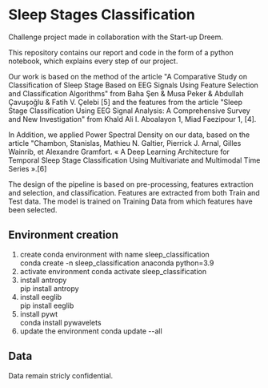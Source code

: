 # Sleep Stages Classification

Challenge project made in collaboration with the Start-up Dreem. 

This repository contains our report and code in the form of a python notebook, which explains every step of our project.

Our work is based on the method of the article "A Comparative Study on Classification of Sleep Stage Based on EEG Signals Using Feature Selection and Classification Algorithms" from Baha Şen & Musa Peker & Abdullah Çavuşoğlu & Fatih V. Çelebi [5] and the features from the article "Sleep Stage Classification Using EEG Signal Analysis: A Comprehensive Survey and New Investigation" from Khald Ali I. Aboalayon 1, Miad Faezipour 1, [4].

In Addition, we applied Power Spectral Density on our data, based on the article "Chambon, Stanislas, Mathieu N. Galtier, Pierrick J. Arnal, Gilles Wainrib, et Alexandre Gramfort. « A Deep Learning Architecture for Temporal Sleep Stage Classification Using Multivariate and Multimodal Time Series ».[6]

The design of the pipeline is based on pre-processing, features extraction and selection, and classification. Features are extracted from both Train and Test data. The model is trained on Training Data from which features have been selected. 


## Environment creation ##

<ol>

<li>create conda environment with name sleep_classification</li>
conda create -n sleep_classification anaconda python=3.9

<li>activate environment 
conda activate sleep_classification

<li>install antropy</li> 
pip install antropy

<li>install eeglib</li> 
pip install eeglib

<li>install pywt</li>
conda install pywavelets

<li>update the environment 
conda update --all 

</ol>

## Data ##

Data remain stricly confidential.
